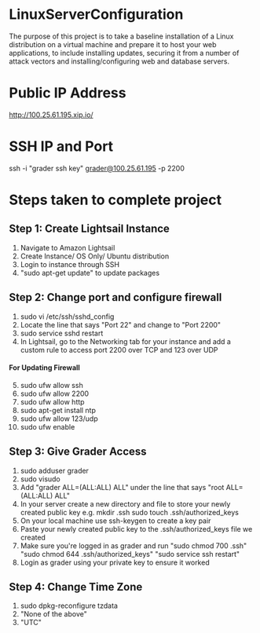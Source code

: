 # LinuxServerConfiguration
The purpose of this project is to take a baseline installation of a Linux distribution on a virtual machine and prepare it to host your web applications, to include installing updates, securing it from a number of attack vectors and installing/configuring web and database servers.

# Public IP Address
http://100.25.61.195.xip.io/

# SSH IP and Port
 ssh -i "grader ssh key" grader@100.25.61.195 -p 2200
 
# Steps taken to complete project
 
## Step 1: Create Lightsail Instance
1. Navigate to Amazon Lightsail 
2. Create Instance/ OS Only/ Ubuntu distribution
3. Login to instance through SSH
4. "sudo apt-get update" to update packages

## Step 2: Change port and configure firewall
1. sudo vi /etc/ssh/sshd_config
2. Locate the line that says "Port 22" and change to "Port 2200"
3. sudo service sshd restart 
4. In Lightsail, go to the Networking tab for your instance and add a custom rule to access port 2200 over TCP and 123 over UDP
#### For Updating Firewall
5. sudo ufw allow ssh
6. sudo ufw allow 2200
7. sudo ufw allow http
8. sudo apt-get install ntp
9. sudo ufw allow 123/udp
10. sudo ufw enable

## Step 3: Give Grader Access
1. sudo adduser grader
2. sudo visudo
3. Add "grader ALL=(ALL:ALL) ALL" under the line that says "root ALL=(ALL:ALL) ALL"
4. In your server create a new directory and file to store your newly created public key e.g. mkdir .ssh sudo touch .ssh/authorized_keys
5. On your local machine use ssh-keygen to create a key pair
6. Paste  your newly created public key to the .ssh/authorized_keys file we created
7. Make sure you're logged in as grader and run "sudo chmod 700 .ssh" "sudo chmod 644 .ssh/authorized_keys" "sudo service ssh restart"
8. Login as grader using your private key to ensure it worked

## Step 4: Change Time Zone
1. sudo dpkg-reconfigure tzdata
2. "None of the above"
3. "UTC"

